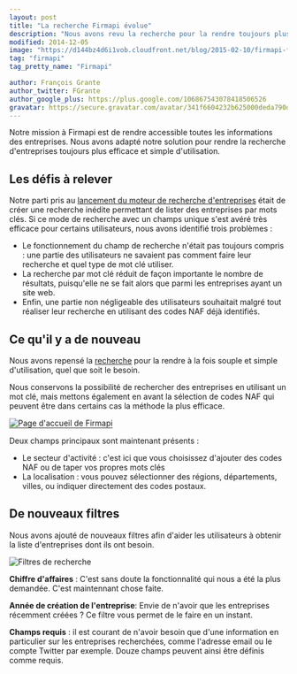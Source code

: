 ```yaml
---
layout: post
title: "La recherche Firmapi évolue"
description: "Nous avons revu la recherche pour la rendre toujours plus efficace et simple d'utilisation. Voici quelles sont les nouveautés."
modified: 2014-12-05
image: "https://d144bz4d6i1vob.cloudfront.net/blog/2015-02-10/firmapi-filters.png"
tag: "firmapi"
tag_pretty_name: "Firmapi"

author: François Grante
author_twitter: FGrante
author_google_plus: https://plus.google.com/106867543078418506526
gravatar: https://secure.gravatar.com/avatar/341f6604232b625000deda790d8d39cd?d=mm&s=30&r=G
---
```


Notre mission à Firmapi est de rendre accessible toutes les informations des entreprises. Nous avons adapté notre solution pour rendre la recherche d'entreprises toujours plus efficace et simple d'utilisation.

## Les défis à relever

Notre parti pris au <a href="https://blog.firmapi.com/pourquoi-moteur-de-recherche/">lancement du moteur de recherche d'entreprises</a> était de créer une recherche inédite permettant de lister des entreprises par mots clés. Si ce mode de recherche avec un champs unique s'est avéré très efficace pour certains utilisateurs, nous avons identifié trois problèmes :

* Le fonctionnement du champ de recherche n'était pas toujours compris : une partie des utilisateurs ne savaient pas comment faire leur recherche et quel type de mot clé utiliser.
* La recherche par mot clé réduit de façon importante le nombre de résultats, puisqu'elle ne se fait alors que parmi les entreprises ayant un site web.
* Enfin, une partie non négligeable des utilisateurs souhaitait malgré tout réaliser leur recherche en utilisant des codes NAF déjà identifiés.

## Ce qu'il y a de nouveau

Nous avons repensé la <a href="https://firmapi.com/advanced_search">recherche</a> pour la rendre à la fois souple et simple d'utilisation, quel que soit le besoin.

Nous conservons la possibilité de rechercher des entreprises en utilisant un mot clé, mais mettons également en avant la sélection de codes NAF qui peuvent être dans certains cas la méthode la plus efficace.

<img alt="Page d'accueil de Firmapi" src="https://d144bz4d6i1vob.cloudfront.net/blog/2015-02-10/homepage-firmapi-demo.gif" style="border-bottom: 1px solid #333;" class="img-responsive">

Deux champs principaux sont maintenant présents :

* Le secteur d'activité : c'est ici que vous choisissez d'ajouter des codes NAF ou de taper vos propres mots clés
* La localisation : vous pouvez sélectionner des régions, départements, villes, ou indiquer directement des codes postaux.

## De nouveaux filtres

Nous avons ajouté de nouveaux filtres afin d'aider les utilisateurs à obtenir la liste d'entreprises dont ils ont besoin.

<img alt="Filtres de recherche" src="https://d144bz4d6i1vob.cloudfront.net/blog/2015-02-10/firmapi-filters.png" class="img-responsive">

**Chiffre d'affaires** :
C'est sans doute la fonctionnalité qui nous a été la plus demandée. C'est maintennant chose faite.

**Année de création de l'entreprise**:
Envie de n'avoir que les entreprises récemment créées ? Ce filtre vous permet de le faire en un instant.

**Champs requis** : il est courant de n'avoir besoin que d'une information en particulier sur les entreprises recherchées, comme l'adresse email ou le compte Twitter par exemple. Douze champs peuvent ainsi être définis comme requis.

